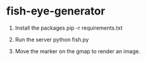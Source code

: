 # fish-eye-generator

1. Install the packages
    pip -r requirements.txt
    
2. Run the server
    python fish.py
    
3. Move the marker on the gmap to render an image.
